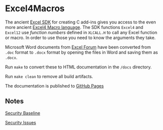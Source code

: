# Excel4Macros

The ancient
[Excel SDK](https://docs.microsoft.com/en-us/office/client-developer/excel/welcome-to-the-excel-software-development-kit)
for creating C add-ins gives you access to the even more ancient
[Excel4 Macro language](https://support.microsoft.com/en-us/office/working-with-excel-4-0-macros-ba8924d4-e157-4bb2-8d76-2c07ff02e0b8?ui=en-us&rs=en-us&ad=us).
The SDK functions `Excel4` and `Excel12` use _function numbers_ defined in `XLCALL.H` to call any Excel function or macro.
In order to use those you need to know the arguments they take.

Microsoft Word documents from
[Excel Forum](https://www.excelforum.com/tips-and-tutorials/1170158-xl4-macro-functions.html)
have been converted from `.doc` format to `.docx` format by opening the files in Word and saving them as `.docx`.

Run `make` to convert these to HTML documentation in the `/docs` directory.  

Run `make clean` to remove all build artifacts.

The documentation is published to [GitHub Pages](https://xlladdins.github.io/Excel4Macros/)

## Notes

[Security Baseline](https://docs.microsoft.com/en-us/archive/blogs/secguide/security-baseline-for-office-2016-and-office-365-proplus-apps-final)

[Security Issues](https://outflank.nl/blog/2018/10/06/old-school-evil-excel-4-0-macros-xlm/)
